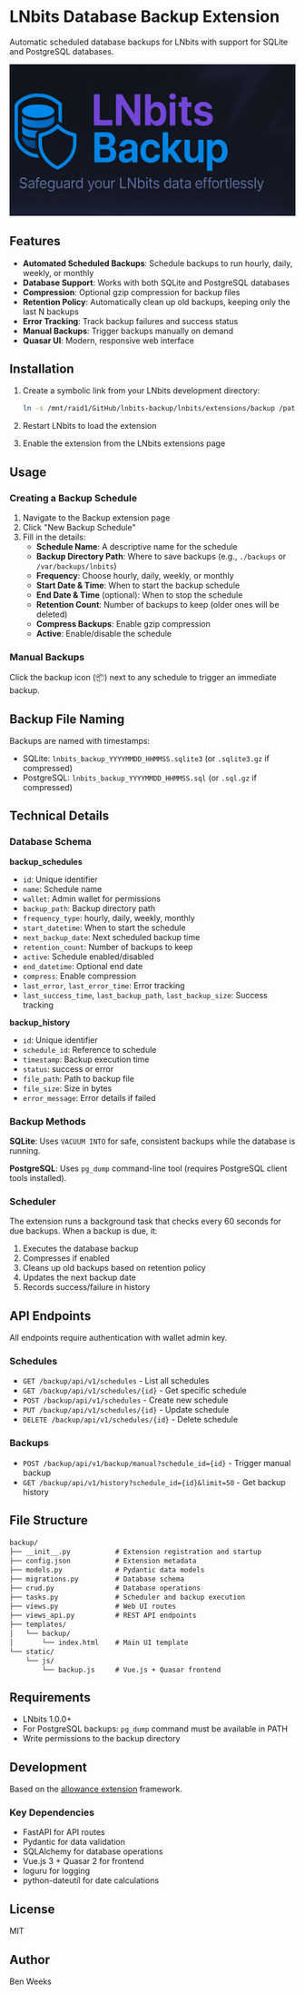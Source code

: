 # LNbits Database Backup Extension

Automatic scheduled database backups for LNbits with support for SQLite and PostgreSQL databases.

![LNbits Backup Banner](static/image/banner-cropped.jpg)

## Features

- **Automated Scheduled Backups**: Schedule backups to run hourly, daily, weekly, or monthly
- **Database Support**: Works with both SQLite and PostgreSQL databases
- **Compression**: Optional gzip compression for backup files
- **Retention Policy**: Automatically clean up old backups, keeping only the last N backups
- **Error Tracking**: Track backup failures and success status
- **Manual Backups**: Trigger backups manually on demand
- **Quasar UI**: Modern, responsive web interface

## Installation

1. Create a symbolic link from your LNbits development directory:
   ```bash
   ln -s /mnt/raid1/GitHub/lnbits-backup/lnbits/extensions/backup /path/to/lnbits-dev/lnbits/extensions/backup
   ```

2. Restart LNbits to load the extension

3. Enable the extension from the LNbits extensions page

## Usage

### Creating a Backup Schedule

1. Navigate to the Backup extension page
2. Click "New Backup Schedule"
3. Fill in the details:
   - **Schedule Name**: A descriptive name for the schedule
   - **Backup Directory Path**: Where to save backups (e.g., `./backups` or `/var/backups/lnbits`)
   - **Frequency**: Choose hourly, daily, weekly, or monthly
   - **Start Date & Time**: When to start the backup schedule
   - **End Date & Time** (optional): When to stop the schedule
   - **Retention Count**: Number of backups to keep (older ones will be deleted)
   - **Compress Backups**: Enable gzip compression
   - **Active**: Enable/disable the schedule

### Manual Backups

Click the backup icon (📦) next to any schedule to trigger an immediate backup.

## Backup File Naming

Backups are named with timestamps:
- SQLite: `lnbits_backup_YYYYMMDD_HHMMSS.sqlite3` (or `.sqlite3.gz` if compressed)
- PostgreSQL: `lnbits_backup_YYYYMMDD_HHMMSS.sql` (or `.sql.gz` if compressed)

## Technical Details

### Database Schema

**backup_schedules**
- `id`: Unique identifier
- `name`: Schedule name
- `wallet`: Admin wallet for permissions
- `backup_path`: Backup directory path
- `frequency_type`: hourly, daily, weekly, monthly
- `start_datetime`: When to start the schedule
- `next_backup_date`: Next scheduled backup time
- `retention_count`: Number of backups to keep
- `active`: Schedule enabled/disabled
- `end_datetime`: Optional end date
- `compress`: Enable compression
- `last_error`, `last_error_time`: Error tracking
- `last_success_time`, `last_backup_path`, `last_backup_size`: Success tracking

**backup_history**
- `id`: Unique identifier
- `schedule_id`: Reference to schedule
- `timestamp`: Backup execution time
- `status`: success or error
- `file_path`: Path to backup file
- `file_size`: Size in bytes
- `error_message`: Error details if failed

### Backup Methods

**SQLite**: Uses `VACUUM INTO` for safe, consistent backups while the database is running.

**PostgreSQL**: Uses `pg_dump` command-line tool (requires PostgreSQL client tools installed).

### Scheduler

The extension runs a background task that checks every 60 seconds for due backups. When a backup is due, it:
1. Executes the database backup
2. Compresses if enabled
3. Cleans up old backups based on retention policy
4. Updates the next backup date
5. Records success/failure in history

## API Endpoints

All endpoints require authentication with wallet admin key.

### Schedules

- `GET /backup/api/v1/schedules` - List all schedules
- `GET /backup/api/v1/schedules/{id}` - Get specific schedule
- `POST /backup/api/v1/schedules` - Create new schedule
- `PUT /backup/api/v1/schedules/{id}` - Update schedule
- `DELETE /backup/api/v1/schedules/{id}` - Delete schedule

### Backups

- `POST /backup/api/v1/backup/manual?schedule_id={id}` - Trigger manual backup
- `GET /backup/api/v1/history?schedule_id={id}&limit=50` - Get backup history

## File Structure

```
backup/
├── __init__.py           # Extension registration and startup
├── config.json           # Extension metadata
├── models.py             # Pydantic data models
├── migrations.py         # Database schema
├── crud.py               # Database operations
├── tasks.py              # Scheduler and backup execution
├── views.py              # Web UI routes
├── views_api.py          # REST API endpoints
├── templates/
│   └── backup/
│       └── index.html    # Main UI template
└── static/
    └── js/
        └── backup.js     # Vue.js + Quasar frontend
```

## Requirements

- LNbits 1.0.0+
- For PostgreSQL backups: `pg_dump` command must be available in PATH
- Write permissions to the backup directory

## Development

Based on the [allowance extension](https://github.com/bengweeks/allowance) framework.

### Key Dependencies

- FastAPI for API routes
- Pydantic for data validation
- SQLAlchemy for database operations
- Vue.js 3 + Quasar 2 for frontend
- loguru for logging
- python-dateutil for date calculations

## License

MIT

## Author

Ben Weeks
